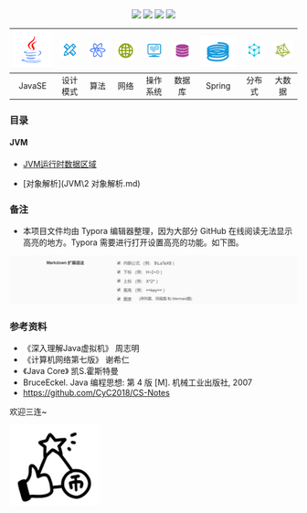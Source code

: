 <div align="center">
    <a href="..."> <img src="https://badgen.net/badge/Rank/20?icon=github&color=4ab8a1"></a>
    <a href="assets/download.md"> <img src="https://badgen.net/badge/OvO/%E7%A6%BB%E7%BA%BF%E4%B8%8B%E8%BD%BD?icon=telegram&color=4ab8a1"></a>
    <a href=""> <img src="https://badgen.net/badge/CyC/%E5%9C%A8%E7%BA%BF%E9%98%85%E8%AF%BB?icon=sourcegraph&color=4ab8a1"></a>
    <a href="#好好学习"> <img src="https://badgen.net/badge/%e5%85%ac%e4%bc%97%e5%8f%b7/CyC2018?icon=rss&color=4ab8a1"></a>
</div>


| ![image-20200317230215494](README.assets/image-20200317230215494.png) | ![image-20200317230339393](README.assets/image-20200317230339393.png) | ![image-20200318080237857](README.assets/image-20200318080237857.png) | ![image-20200318080416391](README.assets/image-20200318080416391.png) | <img src="README.assets/image-20200318080710502.png" alt="image-20200318080710502" style="zoom:90%;" /> | ![image-20200318080804629](README.assets/image-20200318080804629.png) | ![image-20200318080907764](README.assets/image-20200318080907764.png) | ![image-20200318081002237](README.assets/image-20200318081002237.png) | ![image-20200318081120263](README.assets/image-20200318081120263.png) |
| :----------------------------------------------------------: | :----------------------------------------------------------: | :----------------------------------------------------------: | :----------------------------------------------------------: | :----------------------------------------------------------: | :----------------------------------------------------------: | :----------------------------------------------------------: | :----------------------------------------------------------: | :----------------------------------------------------------: |
|                            JavaSE                            |                           设计模式                           |                             算法                             |                             网络                             |                           操作系统                           |                            数据库                            |                            Spring                            |                            分布式                            |                            大数据                            |



### 目录

#### JVM

-  [JVM运行时数据区域](https://github.com/nanodaemony/NanoNotes/blob/master/JVM/1%20JVM%E8%BF%90%E8%A1%8C%E6%97%B6%E6%95%B0%E6%8D%AE%E5%8C%BA%E5%9F%9F.md) 

-  [对象解析](JVM\2 对象解析.md) 



### 备注

- 本项目文件均由 Typora 编辑器整理，因为大部分 GitHub 在线阅读无法显示高亮的地方。Typora 需要进行打开设置高亮的功能。如下图。

![image-20191205192232182](assets/image-20191205192232182.png)



### 参考资料

- 《深入理解Java虚拟机》 周志明
- 《计算机网络第七版》 谢希仁
- 《Java Core》 凯S.霍斯特曼
- BruceEckel. Java 编程思想: 第 4 版 [M]. 机械工业出版社, 2007
- https://github.com/CyC2018/CS-Notes



欢迎三连~

<img src="README.assets/image-20200318081422659.png" alt="image-20200318081422659" style="zoom:45%;" />



 
